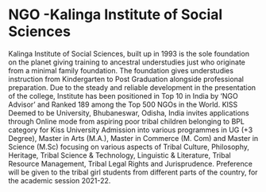 #  NGO -Kalinga Institute of Social Sciences 

Kalinga Institute of Social Sciences, built up in 1993 is the sole foundation on the planet giving training to ancestral understudies just who originate from a minimal family foundation. The foundation gives understudies instruction from Kindergarten to Post Graduation alongside professional preparation. Due to the steady and reliable development in the presentation of the college, Institute has been positioned in Top 10 in India by ‘NGO Advisor’ and Ranked 189 among the Top 500 NGOs in the World. KISS Deemed to be University, Bhubaneswar, Odisha, India invites applications through Online mode from aspiring poor tribal children belonging to BPL category for Kiss University Admission into various programmes in UG (+3 Degree), Master in Arts (M.A.), Master in Commerce (M. Com) and Master in Science (M.Sc) focusing on various aspects of Tribal Culture, Philosophy, Heritage, Tribal Science & Technology, Linguistic & Literature, Tribal Resource Management, Tribal Legal Rights and Jurisprudence. Preference will be given to the tribal girl students from different parts of the country, for the academic session 2021-22.
